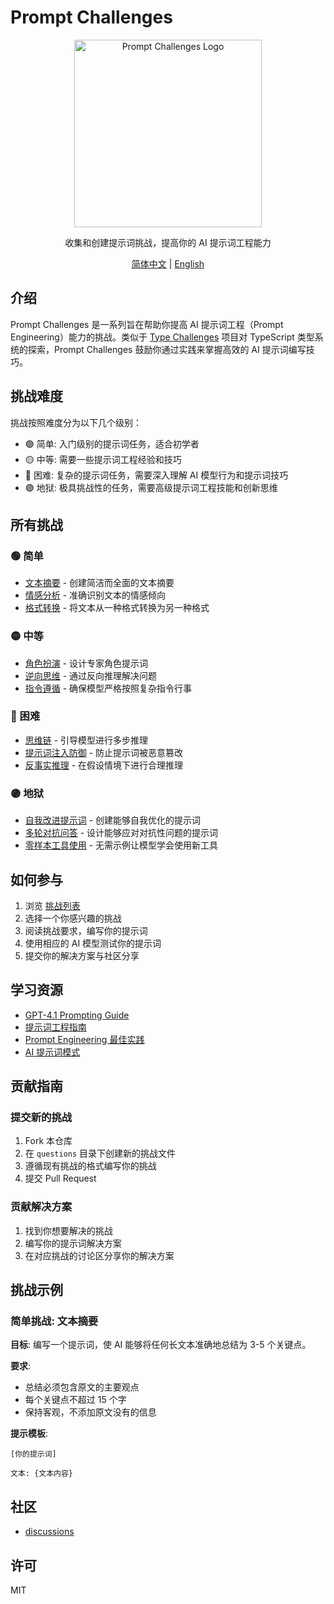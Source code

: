 # Prompt Challenges

<p align="center">
  <img src="https://your-logo-url-here.png" alt="Prompt Challenges Logo" width="300"/>
</p>

<p align="center">
  收集和创建提示词挑战，提高你的 AI 提示词工程能力
</p>

<p align="center">
  <a href="./README.zh.md">简体中文</a> | 
  <a href="./README.md">English</a>
</p>

## 介绍

Prompt Challenges 是一系列旨在帮助你提高 AI 提示词工程（Prompt Engineering）能力的挑战。类似于 [Type Challenges](https://github.com/type-challenges/type-challenges) 项目对 TypeScript 类型系统的探索，Prompt Challenges 鼓励你通过实践来掌握高效的 AI 提示词编写技巧。

## 挑战难度

挑战按照难度分为以下几个级别：

- 🟢 简单: 入门级别的提示词任务，适合初学者
- 🟡 中等: 需要一些提示词工程经验和技巧
- 🔴 困难: 复杂的提示词任务，需要深入理解 AI 模型行为和提示词技巧
- 🟣 地狱: 极具挑战性的任务，需要高级提示词工程技能和创新思维

## 所有挑战

### 🟢 简单
- [文本摘要](./questions/warm/00-text-summary.md) - 创建简洁而全面的文本摘要
- [情感分析](./questions/warm/01-sentiment-analysis.md) - 准确识别文本的情感倾向
- [格式转换](./questions/warm/02-format-conversion.md) - 将文本从一种格式转换为另一种格式

### 🟡 中等
- [角色扮演](./questions/medium/00-role-playing.md) - 设计专家角色提示词
- [逆向思维](./questions/medium/01-reverse-thinking.md) - 通过反向推理解决问题
- [指令遵循](./questions/medium/02-instruction-following.md) - 确保模型严格按照复杂指令行事

### 🔴 困难
- [思维链](./questions/hard/00-chain-of-thought.md) - 引导模型进行多步推理
- [提示词注入防御](./questions/hard/01-prompt-injection-defense.md) - 防止提示词被恶意篡改
- [反事实推理](./questions/hard/02-counterfactual-reasoning.md) - 在假设情境下进行合理推理

### 🟣 地狱
- [自我改进提示词](./questions/extreme/00-self-improving-prompt.md) - 创建能够自我优化的提示词
- [多轮对抗问答](./questions/extreme/01-adversarial-qa.md) - 设计能够应对对抗性问题的提示词
- [零样本工具使用](./questions/extreme/02-zero-shot-tool-use.md) - 无需示例让模型学会使用新工具

## 如何参与

1. 浏览 [挑战列表](./questions/README.md)
2. 选择一个你感兴趣的挑战
3. 阅读挑战要求，编写你的提示词
4. 使用相应的 AI 模型测试你的提示词
5. 提交你的解决方案与社区分享

## 学习资源

- [GPT-4.1 Prompting Guide](https://cookbook.openai.com/examples/gpt4-1_prompting_guide)
- [提示词工程指南](https://www.promptingguide.ai/zh)
- [Prompt Engineering 最佳实践](https://platform.openai.com/docs/guides/prompt-engineering)
- [AI 提示词模式](https://learnprompting.org/docs/category/-prompt-engineering-patterns)

## 贡献指南

### 提交新的挑战

1. Fork 本仓库
2. 在 `questions` 目录下创建新的挑战文件
3. 遵循现有挑战的格式编写你的挑战
4. 提交 Pull Request

### 贡献解决方案

1. 找到你想要解决的挑战
2. 编写你的提示词解决方案
3. 在对应挑战的讨论区分享你的解决方案

## 挑战示例

### 简单挑战: 文本摘要

**目标**: 编写一个提示词，使 AI 能够将任何长文本准确地总结为 3-5 个关键点。

**要求**:
- 总结必须包含原文的主要观点
- 每个关键点不超过 15 个字
- 保持客观，不添加原文没有的信息

**提示模板**:
```
[你的提示词]

文本: {文本内容}
```

## 社区

- [discussions](https://github.com/erweixin/prompt-challenges/discussions)

## 许可

MIT 